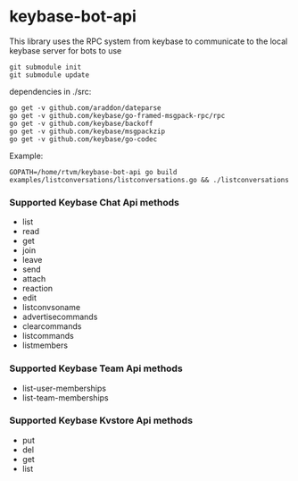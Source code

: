 # keybase-bot-api

This library uses the RPC system from keybase to communicate to the local keybase server for bots to use
```
git submodule init
git submodule update
```

dependencies in ./src:
```
go get -v github.com/araddon/dateparse
go get -v github.com/keybase/go-framed-msgpack-rpc/rpc
go get -v github.com/keybase/backoff
go get -v github.com/keybase/msgpackzip
go get -v github.com/keybase/go-codec
```

Example:
```
GOPATH=/home/rtvm/keybase-bot-api go build examples/listconversations/listconversations.go && ./listconversations
```

### Supported Keybase Chat Api methods
* list
* read
* get
* join
* leave
* send
* attach
* reaction
* edit
* listconvsoname
* advertisecommands
* clearcommands
* listcommands
* listmembers

### Supported Keybase Team Api methods
* list-user-memberships
* list-team-memberships

### Supported Keybase Kvstore Api methods
* put
* del
* get
* list
